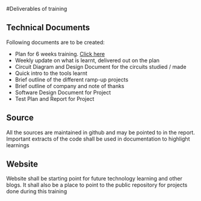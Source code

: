#Deliverables of training

## Technical Documents
Following documents are to be created:
* Plan for 6 weeks training. [Click here](plan_for_training.md)
* Weekly update on what is learnt, delivered out on the plan
* Circuit Diagram and Design Document for the circuits studied / made
* Quick intro to the tools learnt
* Brief outline of the different ramp-up projects
* Brief outline of company and note of thanks
* Software Design Document for Project
* Test Plan and Report for Project

## Source
All the sources are maintained in github and may be pointed to in the report.
Important extracts of the code shall be used in documentation to highlight learnings

## Website
Website shall be starting point for future technology learning and other blogs. It shall also be a place to point to the public repository for projects done during this training

